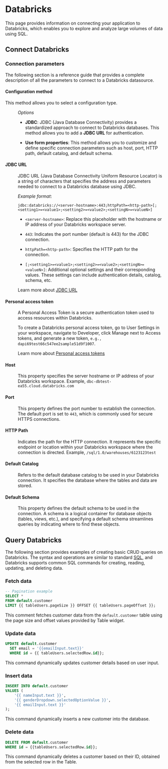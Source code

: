 # Databricks

This page provides information on connecting your application to Databricks, which enables you to explore and analyze large volumes of data using SQL.


## Connect Databricks

<ZoomImage
  src="/img/Databricks-img.png" 
  alt="Databricks datasource"
  caption="Databricks datasource"
/>

### Connection parameters

The following section is a reference guide that provides a complete description of all the parameters to connect to a Databricks datasource.

#### Configuration method

This method allows you to select a configuration type.


<dd>

*Options*

* **JDBC**: JDBC (Java Database Connectivity) provides a standardized approach to connect to Databricks databases. This method allows you to add a **JDBC URL** for authentication.

* **Use form properties**: This method allows you to customize and define specific connection parameters such as host, port, HTTP path, default catalog, and default schema.

</dd>

#### JDBC URL

<dd>

JDBC URL (Java Database Connectivity Uniform Resource Locator) is a string of characters that specifies the address and parameters needed to connect to a Databricks database using JDBC. 

*Example format*:

```
jdbc:databricks://<server-hostname>:443;httpPath=<http-path>[;<setting1>=<value1>;<setting2>=<value2>;<settingN>=<valueN>]
```

* `<server-hostname>`: Replace this placeholder with the hostname or IP address of your Databricks workspace server.

* `443`: Indicates the port number (default is 443) for the JDBC connection.

* `httpPath=<http-path>`: Specifies the HTTP path for the connection.

* `[;<setting1>=<value1>;<setting2>=<value2>;<settingN>=<valueN>]`: Additional optional settings and their corresponding values. These settings can include authentication details, catalog, schema, etc.

Learn more about [JDBC URL](https://docs.databricks.com/en/integrations/jdbc/authentication.html)

</dd>

#### Personal access token

<dd>

A Personal Access Token is a secure authentication token used to access resources within Databricks. 

To create a Databricks personal access token, go to User Settings in your workspace, navigate to Developer, click Manage next to Access tokens, and generate a new token, `e.g., dapi69test66c547ee2sample51d9f1007`.

Learn more about [Personal access tokens](https://docs.databricks.com/en/dev-tools/auth/pat.html)


</dd>

#### Host

<dd>

This property specifies the server hostname or IP address of your Databricks workspace. Example, `dbc-dbtest-ea55.cloud.databricks.com`

</dd>


#### Port

<dd>

This property defines the port number to establish the connection. The default port is set to `443`, which is commonly used for secure HTTPS connections.

</dd>

#### HTTP Path

<dd>

Indicates the path for the HTTP connection. It represents the specific endpoint or location within your Databricks workspace where the connection is directed. Example, `/sql/1.0/warehouses/6123123test`

</dd>

#### Default Catalog

<dd>

Refers to the default database catalog to be used in your Databricks connection. It specifies the database where the tables and data are stored. 

</dd>


#### Default Schema

<dd>

This property defines the default schema to be used in the connection. A schema is a logical container for database objects (tables, views, etc.), and specifying a default schema streamlines queries by indicating where to find these objects.


</dd>


## Query Databricks

The following section provides examples of creating basic CRUD queries on Databricks. The syntax and operations are similar to standard [SQL](/connect-data/reference/querying-postgres), and Databricks supports common SQL commands for creating, reading, updating, and deleting data. 

<ZoomImage
  src="/img/query-databricks.png" 
  alt="Query Databricks"
  caption="Query Databricks"
/>




### Fetch data

```sql
-- Pagination example
SELECT *
FROM default.customer
LIMIT {{ tableUsers.pageSize }} OFFSET {{ tableUsers.pageOffset }};
```

This comment fetches customer data from the `default.customer` table using the page size and offset values provided by Table widget.

### Update data


```sql
UPDATE default.customer
  SET email = '{{emailInput.text}}'
  WHERE id = {{ tableUsers.selectedRow.id}};
```

This command dynamically updates customer details based on user input.


### Insert data

```sql
INSERT INTO default.customer
VALUES (
    '{{ nameInput.text }}',
    '{{ genderDropdown.selectedOptionValue }}',
    '{{ emailInput.text }}'
);
```

This command dynamically inserts a new customer into the database.



### Delete data

```sql
DELETE FROM default.customer
WHERE id = {{tableUsers.selectedRow.id}};
```

This command dynamically deletes a customer based on their ID, obtained from the selected row in the Table.











